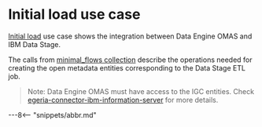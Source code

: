 <!-- SPDX-License-Identifier: CC-BY-4.0 -->
<!-- Copyright Contributors to the ODPi Egeria project. -->

# Initial load use case

[Initial load](samples/initial-load/data-stage) use case shows the integration between 
Data Engine OMAS and IBM Data Stage.

The calls from [minimal_flows collection](samples/collections/Data%20Engine-minimal_flows_granular_level.postman_collection.json)
describe the operations needed for creating the open metadata entities corresponding to the Data Stage ETL job.

>Note: Data Engine OMAS must have access to the IGC entities. 
Check [egeria-connector-ibm-information-server](https://github.com/odpi/egeria-connector-ibm-information-server#ibm-infosphere-information-server-connectors)
for more details.

---8<-- "snippets/abbr.md"
